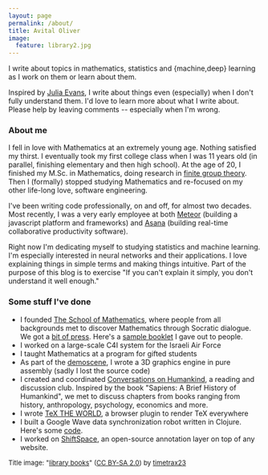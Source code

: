 ```yaml
---
layout: page
permalink: /about/
title: Avital Oliver
image:
  feature: library2.jpg
---
```


I write about topics in mathematics, statistics and {machine,deep} learning as I
work on them or learn about them.

Inspired by [Julia Evans](http://jvns.ca/), I write about things even
(especially) when I don't fully understand them. I'd love to learn
more about what I write about. Please help by leaving comments --
especially when I'm wrong.

### About me

I fell in love with Mathematics at an extremely young age. Nothing
satisfied my thirst. I eventually took my first college class when I
was 11 years old (in parallel, finishing elementary and then high
school). At the age of 20, I finished my M.Sc. in Mathematics, doing
research in [finite group
theory](http://www.sciencedirect.com/science/article/pii/S0021869304001863). Then
I (formally) stopped studying Mathematics and re-focused on my other
life-long love, software engineering.

I've been writing code professionally, on and off, for almost two
decades. Most recently, I was a very early employee at both
[Meteor](https://github.com/meteor/meteor) (building a javascript platform and frameworks)
and [Asana](https://asana.com/company) (building real-time
collaborative productivity software).

Right now I'm dedicating myself to studying statistics and machine
learning.  I'm especially interested in neural networks and their
applications. I love explaining things in simple terms and making
things intuitive. Part of the purpose of this blog is to exercise
"If you can't explain it simply, you don't understand it well enough."

### Some stuff I've done

* I founded [The School of Mathematics](http://thewe.net/math/),
  where people from all backgrounds met
  to discover Mathematics through Socratic dialogue. We got a
  [bit of press](http://forward.com/culture/14995/truth-seekers-the-pursuit-of-math-03209/).
  Here's a [sample booklet](http://thewe.net/files/shapes_v2_web.pdf) I gave out to people.
* I worked on a large-scale C4I system for the Israeli Air Force
* I taught Mathematics at a program for gifted students
* As part of the [demoscene](https://en.wikipedia.org/wiki/Demoscene),
  I wrote a 3D graphics engine in pure assembly (sadly I lost the source code)
* I created and coordinated [Conversations on Humankind](http://web.archive.org/web/20150726235949/http://www.meetup.com/Conversations-on-Humankind),
  a reading and discussion club. Inspired by the book "Sapiens: A Brief History of Humankind", we
  met to discuss chapters from books ranging from history, anthropology, psychology,
  economics and more.
* I wrote [TeX THE WORLD](http://thewe.net/tex), a browser plugin to render TeX everywhere
* I built a Google Wave data synchronization robot written in Clojure.
  Here's some [code](https://github.com/avital/thewe-clojure-relay/blob/master/clj/thewe.clj).
* I worked on [ShiftSpace](http://web.archive.org/web/20110628211734/http://www.shiftspace.org/),
  an open-source annotation layer on top of any website.

<font size="2">
Title image: &quot;<a href='https://www.flickr.com/photos/timetrax/376152628/' target='_blank'>library books</a>&quot;&nbsp;(<a rel='license' href='https://creativecommons.org/licenses/by-sa/2.0/' target='_blank'>CC BY-SA 2.0</a>)&nbsp;by&nbsp;<a xmlns:cc='http://creativecommons.org/ns#' rel='cc:attributionURL' property='cc:attributionName' href='https://www.flickr.com/people/timetrax/' target='_blank'>timetrax23</a>
</font>

